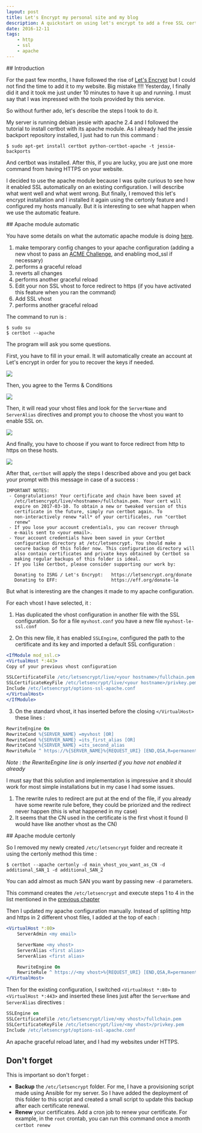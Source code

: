 ```yaml
---
layout: post
title: Let's Encrypt my personal site and my blog
description: A quickstart on using let's encrypt to add a free SSL certificate to your websites
date: 2016-12-11
tags:
    - http
    - ssl
    - apache
---
```


## Introduction

For the past few months, I have followed the rise of [Let's Encrypt](https://letsencrypt.org/) but I could not find the time to add it to my website. Big mistake !!!! Yesterday, I finally did it and it took me just under 10 minutes to have it up and running. I must say that I was impressed with the tools provided by this service.

So without further ado, let's describe the steps I took to do it.

My server is running debian jessie with apache 2.4 and I followed the tutorial to install certbot with its apache module. As I already had the jessie backport repository installed, I just had to run this command :

```shell
$ sudo apt-get install certbot python-certbot-apache -t jessie-backports
```

And certbot was installed. After this, if you are lucky, you are just one more command from having HTTPS on your website.

I decided to use the apache module because I was quite curious to see how it enabled SSL automatically on an existing configuration. I will describe what went well and what went wrong. But finally, I removed this let's encrypt installation and I installed it again using the certonly feature and I configured my hosts manually. But it is interesting to see what happen when we use the automatic feature.

## Apache module automatic

You have some details on what the automatic apache module is doing [here](https://certbot.eff.org/#debianjessie-apache).

1. make temporary config changes to your apache configuration (adding a new vhost to pass an [ACME Challenge](https://tools.ietf.org/html/draft-ietf-acme-acme-03#section-7.3), and enabling mod_ssl if necessary)
2. performs a graceful reload
3. reverts all changes
4. performs another graceful reload
5. Edit your non SSL vhost to force redirect to https (if you have activated this feature when you ran the command)
6. Add SSL vhost
7. performs another graceful reload

The command to run is :

```shell
$ sudo su
$ certbot --apache
```

The program will ask you some questions.

First, you have to fill in your email. It will automatically create an account at Let's encrypt in order for you to recover the keys if needed.

![](/assets/img/letsencrypt/mail.png)

Then, you agree to the Terms & Conditions

![](/assets/img/letsencrypt/sla.png)

Then, it will read your vhost files and look for the `ServerName` and `ServerAlias` directives and prompt you to choose the vhost you want to enable SSL on.

![](/assets/img/letsencrypt/select_hostname.png)

And finally, you have to choose if you want to force redirect from http to https on these hosts.

![](/assets/img/letsencrypt/secure_mode.png)

After that, `certbot` will apply the steps I described above and you get back your prompt with this message in case of a success :

```
IMPORTANT NOTES:
 - Congratulations! Your certificate and chain have been saved at
   /etc/letsencrypt/live/<hostname>/fullchain.pem. Your cert will
   expire on 2017-03-10. To obtain a new or tweaked version of this
   certificate in the future, simply run certbot again. To
   non-interactively renew *all* of your certificates, run "certbot
   renew"
 - If you lose your account credentials, you can recover through
   e-mails sent to <your email>.
 - Your account credentials have been saved in your Certbot
   configuration directory at /etc/letsencrypt. You should make a
   secure backup of this folder now. This configuration directory will
   also contain certificates and private keys obtained by Certbot so
   making regular backups of this folder is ideal.
 - If you like Certbot, please consider supporting our work by:

   Donating to ISRG / Let's Encrypt:   https://letsencrypt.org/donate
   Donating to EFF:                    https://eff.org/donate-le
```

But what is interesting are the changes it made to my apache configuration.

For each vhost I have selected, it :

1. Has duplicated the vhost configuration in another file with the SSL configuration. So for a file `myvhost.conf` you have a new file `myvhost-le-ssl.conf`

2. On this new file, it has enabled `SSLEngine`, configured the path to the certificate and its key and imported a default SSL configuration :

```apache
<IfModule mod_ssl.c>
<VirtualHost *:443>
Copy of your previous vhost configuration

SSLCertificateFile /etc/letsencrypt/live/<your hostname>/fullchain.pem
SSLCertificateKeyFile /etc/letsencrypt/live/<your hostname>/privkey.pem
Include /etc/letsencrypt/options-ssl-apache.conf
</VirtualHost>
</IfModule>
```

3. On the standard vhost, it has inserted before the closing `</VirtualHost>` these lines :

```apache
RewriteEngine On
RewriteCond %{SERVER_NAME} =myvhost [OR]
RewriteCond %{SERVER_NAME} =its_first_alias [OR]
RewriteCond %{SERVER_NAME} =its_second_alias
RewriteRule ^ https://%{SERVER_NAME}%{REQUEST_URI} [END,QSA,R=permanent]
```

*Note : the RewriteEngine line is only inserted if you have not enabled it already*

I must say that this solution and implementation is impressive and it should work for most simple installations but in my case I had some issues.

1. The rewrite rules to redirect are put at the end of the file, if you already have some rewrite rule before, they could be priorized and the redirect never happen (this is what happened in my case)
2. It seems that the CN used in the certificate is the first vhost it found (I would have like another vhost as the CN)


## Apache module certonly

So I removed my newly created `/etc/letsencrypt` folder and recreate it using the certonly method this time :

```shell
$ certbot --apache certonly -d main_vhost_you_want_as_CN -d additional_SAN_1 -d additional_SAN_2
```

You can add almost as much SAN you want by passing new `-d` parameters.

This command creates the `/etc/letsencrypt` and execute steps 1 to 4 in the list mentioned in the [previous chapter](#apache-module-automatic)

Then I updated my apache configuration manually. Instead of splitting http and https in 2 different vhost files, I added at the top of each :

```apache
<VirtualHost *:80>
    ServerAdmin <my email>

    ServerName <my vhost>
    ServerAlias <first alias>
    ServerAlias <first alias>

    RewriteEngine On
    RewriteRule ^ https://<my vhost>%{REQUEST_URI} [END,QSA,R=permanent]
</VirtualHost>
```

Then for the existing configuration, I switched `<VirtualHost *:80>` to `<VirtualHost *:443>` and inserted these lines just after the `ServerName` and `ServerAlias` directives :

```apache
SSLEngine on
SSLCertificateFile /etc/letsencrypt/live/<my vhost>/fullchain.pem
SSLCertificateKeyFile /etc/letsencrypt/live/<my vhost>/privkey.pem
Include /etc/letsencrypt/options-ssl-apache.conf
```

An apache graceful reload later, and I had my websites under HTTPS.

## Don't forget

This is important so don't forget :

* **Backup** the `/etc/letsencrypt` folder. For me, I have a provisioning script made using Ansible for my server. So I have added the deployment of this folder to this script and created a small script to update this backup after each certificate renewal.
* **Renew** your certificates. Add a cron job to renew your certificate. For example, in the `root` crontab, you can run this command once a month `certbot renew`
